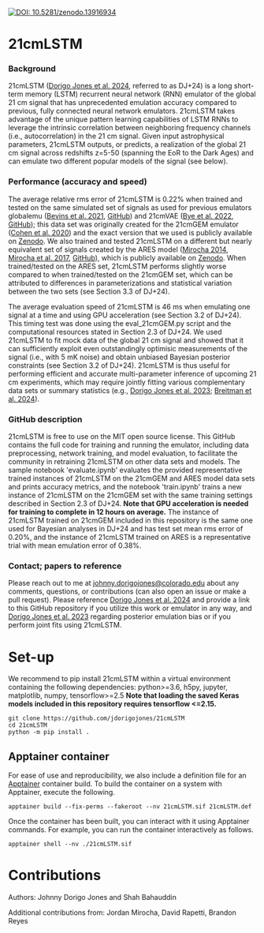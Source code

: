[![DOI: 10.5281/zenodo.13916934](https://zenodo.org/badge/doi/10.5281/zenodo.13916934.svg)](https://doi.org/10.5281/zenodo.13916934)

# 21cmLSTM

### Background
21cmLSTM ([Dorigo Jones et al. 2024](https://ui.adsabs.harvard.edu/abs/2024ApJ...977...19D/abstract), referred to as DJ+24) is a long short-term memory (LSTM) recurrent neural network (RNN) emulator of the global 21 cm signal that has unprecedented emulation accuracy compared to previous, fully connected neural network emulators. 21cmLSTM takes advantage of the unique pattern learning capabilities of LSTM RNNs to leverage the intrinsic correlation between neighboring frequency channels (i.e., autocorrelation) in the 21 cm signal. Given input astrophysical parameters, 21cmLSTM outputs, or predicts, a realization of the global 21 cm signal across redshifts z=5-50 (spanning the EoR to the Dark Ages) and can emulate two different popular models of the signal (see below).

### Performance (accuracy and speed)
The average relative rms error of 21cmLSTM is 0.22% when trained and tested on the same simulated set of signals as used for previous emulators globalemu ([Bevins et al. 2021](https://ui.adsabs.harvard.edu/abs/2021MNRAS.508.2923B/abstract), [GitHub](https://github.com/htjb/globalemu)) and 21cmVAE ([Bye et al. 2022](https://ui.adsabs.harvard.edu/abs/2022ApJ...930...79B/abstract), [GitHub](https://github.com/christianhbye/21cmVAE)); this data set was originally created for the 21cmGEM emulator ([Cohen et al. 2020](https://ui.adsabs.harvard.edu/abs/2020MNRAS.495.4845C/abstract)) and the exact version that we used is publicly available on [Zenodo](https://doi.org/10.5281/zenodo.5084113). We also trained and tested 21cmLSTM on a different but nearly equivalent set of signals created by the ARES model ([Mirocha 2014](https://ui.adsabs.harvard.edu/abs/2014MNRAS.443.1211M/abstract), [Mirocha et al. 2017](https://ui.adsabs.harvard.edu/abs/2017MNRAS.464.1365M/abstract), [GitHub](https://github.com/mirochaj/ares)), which is publicly available on [Zenodo](https://doi.org/10.5281/zenodo.13840725). When trained/tested on the ARES set, 21cmLSTM performs slightly worse compared to when trained/tested on the 21cmGEM set, which can be attributed to differences in parameterizations and statistical variation between the two sets (see Section 3.3 of DJ+24).

The average evaluation speed of 21cmLSTM is 46 ms when emulating one signal at a time and using GPU acceleration (see Section 3.2 of DJ+24). This timing test was done using the eval_21cmGEM.py script and the computational resources stated in Section 2.3 of DJ+24. We used 21cmLSTM to fit mock data of the global 21 cm signal and showed that it can sufficiently exploit even outstandingly optimisic measurements of the signal (i.e., with 5 mK noise) and obtain unbiased Bayesian posterior constraints (see Section 3.2 of DJ+24). 21cmLSTM is thus useful for performing efficient and accurate multi-parameter inference of upcoming 21 cm experiments, which may require jointly fitting various complementary data sets or summary statistics (e.g., [Dorigo Jones et al. 2023](https://ui.adsabs.harvard.edu/abs/2023ApJ...959...49D/abstract); [Breitman et al. 2024](https://ui.adsabs.harvard.edu/abs/2024MNRAS.527.9833B/abstract)).

### GitHub description
21cmLSTM is free to use on the MIT open source license. This GitHub contains the full code for training and running the emulator, including data preprocessing, network training, and model evaluation, to facilitate the community in retraining 21cmLSTM on other data sets and models. The sample notebook 'evaluate.ipynb' evaluates the provided representative trained instances of 21cmLSTM on the 21cmGEM and ARES model data sets and prints accuracy metrics, and the notebook 'train.ipynb' trains a new instance of 21cmLSTM on the 21cmGEM set with the same training settings described in Section 2.3 of DJ+24. **Note that GPU acceleration is needed for training to complete in 12 hours on average.** The instance of 21cmLSTM trained on 21cmGEM included in this repository is the same one used for Bayesian analyses in DJ+24 and has test set mean rms error of 0.20%, and the instance of 21cmLSTM trained on ARES is a representative trial with mean emulation error of 0.38%.

### Contact; papers to reference
Please reach out to me at johnny.dorigojones@colorado.edu about any comments, questions, or contributions (can also open an issue or make a pull request). Please reference [Dorigo Jones et al. 2024](https://ui.adsabs.harvard.edu/abs/2024ApJ...977...19D/abstract) and provide a link to this GitHub repository if you utilize this work or emulator in any way, and [Dorigo Jones et al. 2023](https://ui.adsabs.harvard.edu/abs/2023ApJ...959...49D/abstract) regarding posterior emulation bias or if you perform joint fits using 21cmLSTM.

# Set-up
We recommend to pip install 21cmLSTM within a virtual environment containing the following dependencies: python>=3.6, h5py, jupyter, matplotlib, numpy, tensorflow>=2.5 **Note that loading the saved Keras models included in this repository requires tensorflow <=2.15.**

```
git clone https://github.com/jdorigojones/21cmLSTM
cd 21cmLSTM
python -m pip install .
```

## Apptainer container

For ease of use and reproducibility, we also include a definition file for an [Apptainer](https://apptainer.org/) 
container build. To build the container on a system with Apptainer, execute the following. 

```
apptainer build --fix-perms --fakeroot --nv 21cmLSTM.sif 21cmLSTM.def
```

Once the container has been built, you can interact with it using Apptainer commands. For example, you can run 
the container interactively as follows. 

```
apptainer shell --nv ./21cmLSTM.sif
```

# Contributions
Authors: Johnny Dorigo Jones and Shah Bahauddin

Additional contributions from: Jordan Mirocha, David Rapetti, Brandon Reyes
